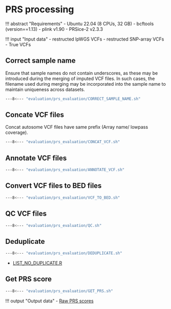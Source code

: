 # PRS processing

!!! abstract "Requirements"
    - Ubuntu 22.04 (8 CPUs, 32 GB)
    - bcftools (version==1.13)
    - plink v1.90
    - PRSice-2 v2.3.3

!!! input "Input data"
    - restructed lpWGS VCFs
    - restructed SNP-array VCFs
    - True VCFs

## Correct sample name

Ensure that sample names do not contain underscores, as these may be introduced during the merging of imputed VCF files. In such cases, the filename used during merging may be incorporated into the sample name to maintain uniqueness across datasets.

```bash linenums="1"
---8<--- "evaluation/prs_evaluation/CORRECT_SAMPLE_NAME.sh"
```

## Concate VCF files

Concat autosome VCF files have same prefix (Array name/ lowpass coverage).

```bash linenums="1"
---8<--- "evaluation/prs_evaluation/CONCAT_VCF.sh"
```

## Annotate VCF files

```bash linenums="1"
---8<--- "evaluation/prs_evaluation/ANNOTATE_VCF.sh"
```

## Convert VCF files to BED files

```bash linenums="1"
---8<--- "evaluation/prs_evaluation/VCF_TO_BED.sh"
```

## QC VCF files

```bash linenums="1"
---8<--- "evaluation/prs_evaluation/QC.sh"
```

## Deduplicate

```bash linenums="1"
---8<--- "evaluation/prs_evaluation/DEDUPLICATE.sh"
```

- [LIST_NO_DUPLICATE.R][1]

## Get PRS score

```bash linenums="1"
---8<--- "evaluation/prs_evaluation/GET_PRS.sh"
```

!!! output "Output data"
    - [Raw PRS scores][2]

[1]: https://github.com/KTest-VN/lps_paper/blob/main/evaluation/prs_evaluation/LIST_NO_DUPLICATE.R
[2]: https://github.com/KTest-VN/lps_paper/tree/main/evaluation/downstream/data/raw_prs_scores